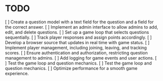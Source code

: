 # TODO

[ ] Create a question model with a text field for the question and a field for the correct answer.
[ ] Implement an admin interface to allow admins to add, edit, and delete questions.
[ ] Set up a game loop that selects questions sequentially.
[ ] Track player responses and assign points accordingly.
[ ] Develop a browser source that updates in real time with game status.
[ ] Implement player management, including joining, leaving, and tracking scores.
[ ] Ensure authentication and authorization, restricting question management to admins.
[ ] Add logging for game events and user actions.
[ ] Test the game loop and question mechanics.
[ ] Test the game loop and question mechanics.
[ ] Optimize performance for a smooth game experience.
